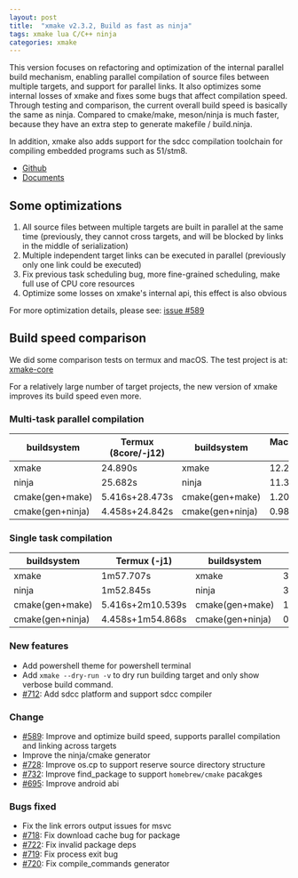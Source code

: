 ```yaml
---
layout: post
title:  "xmake v2.3.2, Build as fast as ninja"
tags: xmake lua C/C++ ninja
categories: xmake
---
```


This version focuses on refactoring and optimization of the internal parallel build mechanism, enabling parallel compilation of source files between multiple targets, and support for parallel links. It also optimizes some internal losses of xmake and fixes some bugs that affect compilation speed.
Through testing and comparison, the current overall build speed is basically the same as ninja. Compared to cmake/make, meson/ninja is much faster, because they have an extra step to generate makefile / build.ninja.

In addition, xmake also adds support for the sdcc compilation toolchain for compiling embedded programs such as 51/stm8.

* [Github](https://github.com/xmake-io/xmake)
* [Documents](https://xmake.io/#/home)

## Some optimizations

1. All source files between multiple targets are built in parallel at the same time (previously, they cannot cross targets, and will be blocked by links in the middle of serialization)
2. Multiple independent target links can be executed in parallel (previously only one link could be executed)
3. Fix previous task scheduling bug, more fine-grained scheduling, make full use of CPU core resources
4. Optimize some losses on xmake's internal api, this effect is also obvious

For more optimization details, please see: [issue #589](https://github.com/xmake-io/xmake/issues/589)

## Build speed comparison

We did some comparison tests on termux and macOS. The test project is at: [xmake-core](https://github.com/xmake-io/xmake/tree/master/core)

For a relatively large number of target projects, the new version of xmake improves its build speed even more.

### Multi-task parallel compilation

| buildsystem     | Termux (8core/-j12) | buildsystem      | MacOS (8core/-j12) |
|-----            | ----                | ---              | ---                |
|xmake            | 24.890s             | xmake            | 12.264s            |
|ninja            | 25.682s             | ninja            | 11.327s            |
|cmake(gen+make)  | 5.416s+28.473s      | cmake(gen+make)  | 1.203s+14.030s     |
|cmake(gen+ninja) | 4.458s+24.842s      | cmake(gen+ninja) | 0.988s+11.644s     |

### Single task compilation

| buildsystem     | Termux (-j1)     | buildsystem      | MacOS (-j1)    |
|-----            | ----             | ---              | ---            |
|xmake            | 1m57.707s        | xmake            | 39.937s        |
|ninja            | 1m52.845s        | ninja            | 38.995s        |
|cmake(gen+make)  | 5.416s+2m10.539s | cmake(gen+make)  | 1.203s+41.737s |
|cmake(gen+ninja) | 4.458s+1m54.868s | cmake(gen+ninja) | 0.988s+38.022s |








### New features

* Add powershell theme for powershell terminal
* Add `xmake --dry-run -v` to dry run building target and only show verbose build command.
* [#712](https://github.com/xmake-io/xmake/issues/712): Add sdcc platform and support sdcc compiler

### Change

* [#589](https://github.com/xmake-io/xmake/issues/589): Improve and optimize build speed, supports parallel compilation and linking across targets
* Improve the ninja/cmake generator
* [#728](https://github.com/xmake-io/xmake/issues/728): Improve os.cp to support reserve source directory structure
* [#732](https://github.com/xmake-io/xmake/issues/732): Improve find_package to support `homebrew/cmake` pacakges
* [#695](https://github.com/xmake-io/xmake/issues/695): Improve android abi

### Bugs fixed

* Fix the link errors output issues for msvc
* [#718](https://github.com/xmake-io/xmake/issues/718): Fix download cache bug for package
* [#722](https://github.com/xmake-io/xmake/issues/722): Fix invalid package deps
* [#719](https://github.com/xmake-io/xmake/issues/719): Fix process exit bug
* [#720](https://github.com/xmake-io/xmake/issues/720): Fix compile_commands generator


